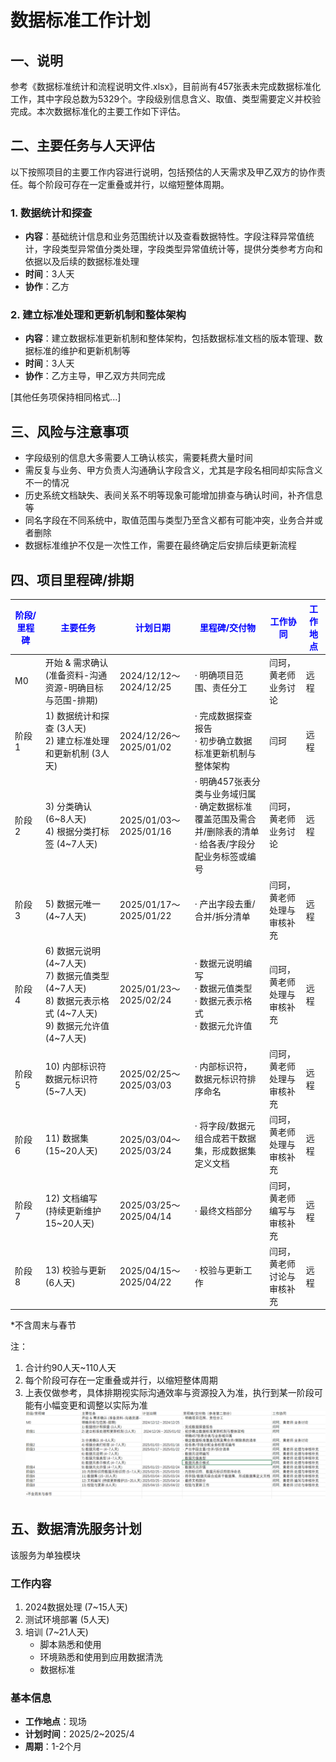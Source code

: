 # 数据标准工作计划

## 一、说明
参考《数据标准统计和流程说明文件.xlsx》，目前尚有457张表未完成数据标准化工作，其中字段总数为5329个。字段级别信息含义、取值、类型需要定义并校验完成。本次数据标准化的主要工作如下评估。

## 二、主要任务与人天评估

以下按照项目的主要工作内容进行说明，包括预估的人天需求及甲乙双方的协作责任。每个阶段可存在一定重叠或并行，以缩短整体周期。

### 1. 数据统计和探查  
- **内容**：基础统计信息和业务范围统计以及查看数据特性。字段注释异常值统计，字段类型异常值分类处理，字段类型异常值统计等，提供分类参考方向和依据以及后续的数据标准处理
- **时间**：3人天  
- **协作**：乙方

### 2. 建立标准处理和更新机制和整体架构
- **内容**：建立数据标准更新机制和整体架构，包括数据标准文档的版本管理、数据标准的维护和更新机制等
- **时间**：3人天  
- **协作**：乙方主导，甲乙双方共同完成

[其他任务项保持相同格式...]

## 三、风险与注意事项
- 字段级别的信息大多需要人工确认核实，需要耗费大量时间
- 需反复与业务、甲方负责人沟通确认字段含义，尤其是字段名相同却实际含义不一的情况
- 历史系统文档缺失、表间关系不明等现象可能增加排查与确认时间，补齐信息等
- 同名字段在不同系统中，取值范围与类型乃至含义都有可能冲突，业务合并或者删除
- 数据标准维护不仅是一次性工作，需要在最终确定后安排后续更新流程

## 四、项目里程碑/排期

| <font color="blue">阶段/里程碑</font> | <font color="blue">主要任务</font> | <font color="blue">计划日期</font> | <font color="blue">里程碑/交付物</font> | <font color="blue">工作协同</font> | <font color="blue">工作地点</font> |
|------------|---------|----------|--------------|----------|----------|
| M0 | 开始 & 需求确认<br>(准备资料-沟通资源-明确目标与范围-排期) | 2024/12/12～2024/12/25 | · 明确项目范围、责任分工 | 闫珂，黄老师<br>业务讨论 | 远程 |
| 阶段1 | 1) 数据统计和探查 (3人天)<br>2) 建立标准处理和更新机制 (3人天) | 2024/12/26～2025/01/02 | · 完成数据探查报告<br>· 初步确立数据标准更新机制与整体架构 | 闫珂 | 远程 |
| 阶段2 | 3) 分类确认 (6~8人天)<br>4) 根据分类打标签 (4~7人天) | 2025/01/03～2025/01/16 | · 明确457张表分类与业务域归属<br>· 确定数据标准覆盖范围及需合并/删除表的清单<br>· 给各表/字段分配业务标签或编号 | 闫珂，黄老师<br>业务讨论 | 远程 |
| 阶段3 | 5) 数据元唯一 (4~7人天) | 2025/01/17～2025/01/22 | · 产出字段去重/合并/拆分清单 | 闫珂，黄老师<br>处理与审核补充 | 远程 |
| 阶段4 | 6) 数据元说明 (4~7人天)<br>7) 数据元值类型 (4~7人天)<br>8) 数据元表示格式 (4~7人天)<br>9) 数据元允许值 (4~7人天) | 2025/01/23～2025/02/24 | · 数据元说明编写<br>· 数据元值类型<br>· 数据元表示格式<br>· 数据元允许值 | 闫珂，黄老师<br>处理与审核补充 | 远程 |
| 阶段5 | 10) 内部标识符数据元标识符 (5~7人天) | 2025/02/25～2025/03/03 | · 内部标识符，数据元标识符排序命名 | 闫珂，黄老师<br>处理与审核补充 | 远程 |
| 阶段6 | 11) 数据集 (15~20人天) | 2025/03/04～2025/03/24 | · 将字段/数据元组合成若干数据集，形成数据集定义文档 | 闫珂，黄老师<br>处理与审核补充 | 远程 |
| 阶段7 | 12) 文档编写 (持续更新维护15~20人天) | 2025/03/25～2025/04/14 | · 最终文档部分 | 闫珂，黄老师<br>编写与审核补充 | 远程 |
| 阶段8 | 13) 校验与更新 (6人天) | 2025/04/15～2025/04/22 | · 校验与更新工作 | 闫珂，黄老师<br>讨论与审核补充 | 远程 |

*不含周末与春节

注：
1. 合计约90人天~110人天
2. 每个阶段可存在一定重叠或并行，以缩短整体周期
3. 上表仅做参考，具体排期视实际沟通效率与资源投入为准，执行到某一阶段可能有小幅变更和调整以实际为准
![alt text](image.png)

## 五、数据清洗服务计划
该服务为单独模块

### 工作内容
1. 2024数据处理 (7~15人天)
2. 测试环境部署 (5人天)
3. 培训 (7~21人天)
   - 脚本熟悉和使用
   - 环境熟悉和使用到应用数据清洗
   - 数据标准

### 基本信息
- **工作地点**：现场
- **计划时间**：2025/2~2025/4
- **周期**：1-2个月



